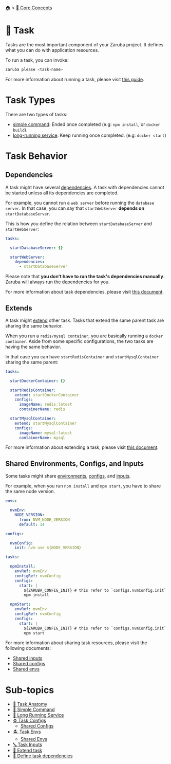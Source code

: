 <!--startTocHeader-->
[🏠](../../README.md) > [🧠 Core Concepts](../README.md)
# 🔨 Task
<!--endTocHeader-->


Tasks are the most important component of your Zaruba project. It defines what you can do with application resources.

To run a task, you can invoke:

```bash
zaruba please <task-name>
```

For more information about running a task, please visit [this guide](../../run-task/README.md).

# Task Types

There are two types of tasks:

* [simple command](simple-command.md): Ended once completed (e.g: `npm install`, or `docker build`).
* [long-running service](long-running-service.md): Keep running once completed. (e.g: `docker start`)

# Task Behavior

## Dependencies

A task might have several [dependencies](define-task-dependies.md). A task with dependencies cannot be started unless all its dependencies are completed.

For example, you cannot run a `web server` before running the `database server`. In that case, you can say that `startWebServer` __depends on__ `startDatabaseServer`.

This is how you define the relation between `startDatabaseServer` and `startWebServer`:

```yaml
tasks:

  startDatabaseServer: {}

  startWebServer:
    dependencies:
      - startDatabaseServer
```

Please note that __you don't have to run the task's dependencies manually__. Zaruba will always run the dependencies for you.

For more information about task dependencies, please visit [this document](define-task-dependies.md).

## Extends

A task might [extend](extend-task.md) other task. Tasks that extend the same parent task are sharing the same behavior.

When you run a `redis/mysql container`, you are basically running a `docker container`. Aside from some specific configurations, the two tasks are having the same behavior.

In that case you can have `startRedisContainer` and `startMysqlContainer` sharing the same parent:

```yaml
tasks:

  startDockerContainer: {}

  startRedisContainer:
    extend: startDockerContainer
    configs:
      imageName: redis:latest
      containerName: redis

  startMysqlContainer:
    extend: startMysqlContainer
    configs:
      imageName: mysql:latest
      containerName: mysql
```

For more information about extending a task, please visit [this document](extend-task.md).


## Shared Environments, Configs, and Inputs

Some tasks might share [environments](task-envs/shared-envs.md), [configs](task-configs/shared-configs.md), and [inputs](task-inputs.md).

For example, when you run `npm install` and `npm start`, you have to share the same node version.

```yaml
envs:

  nvmEnv:
    NODE_VERSION:
      from: NVM_NODE_VERSION
      default: 14

configs:

  nvmConfig:
    init: nvm use ${NODE_VERSION}

tasks:

  npmInstall:
    envRef: nvmEnv
    configRef: nvmConfig
    configs:
      start: |
        ${ZARUBA_CONFIG_INIT} # this refer to `configs.nvmConfig.init`
        npm install

  npmStart:
    envRef: nvmEnv
    configRef: nvmConfig
    configs:
      start: |
        ${ZARUBA_CONFIG_INIT} # this refer to `configs.nvmConfig.init`
        npm start
```

For more information about sharing task resources, please visit the following documents:

* [Shared inputs](task-inputs.md)
* [Shared configs](task-configs/shared-configs.md)
* [Shared envs](task-envs/shared-envs.md)

<!--startTocSubTopic-->
# Sub-topics
* [🧬 Task Anatomy](task-anatomy.md)
* [🥛 Simple Command](simple-command.md)
* [🍹 Long Running Service](long-running-service.md)
* [⚙️ Task Configs](task-configs/README.md)
  * [Shared Configs](task-configs/shared-configs.md)
* [🏝️ Task Envs](task-envs/README.md)
  * [Shared Envs](task-envs/shared-envs.md)
* [🔤 Task Inputs](task-inputs.md)
* [🧒 Extend task](extend-task.md)
* [🍲 Define task dependencies](define-task-dependencies.md)
<!--endTocSubTopic-->
